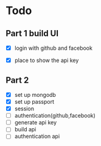 # Todo

## Part 1 build UI

- [x] login with github and facebook

- [x] place to show the api key

## Part 2

- [x] set up mongodb
- [x] set up passport
- [x] session
- [ ] authentication(github,facebook)
- [ ] generate api key
- [ ] build api
- [ ] authentication api
